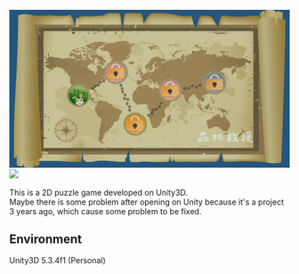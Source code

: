 ![](https://github.com/reginalxy/forest/raw/master/Assets/map%201.png)  
![](https://github.com/reginalxy/forest/raw/master/Assets/Chap0/第0关-1.psd)  
  

This is a 2D puzzle game developed on Unity3D.   
Maybe there is some problem after opening on Unity because it's a project 3 years ago, which cause some problem to be fixed.

## Environment

Unity3D 5.3.4f1 (Personal)
